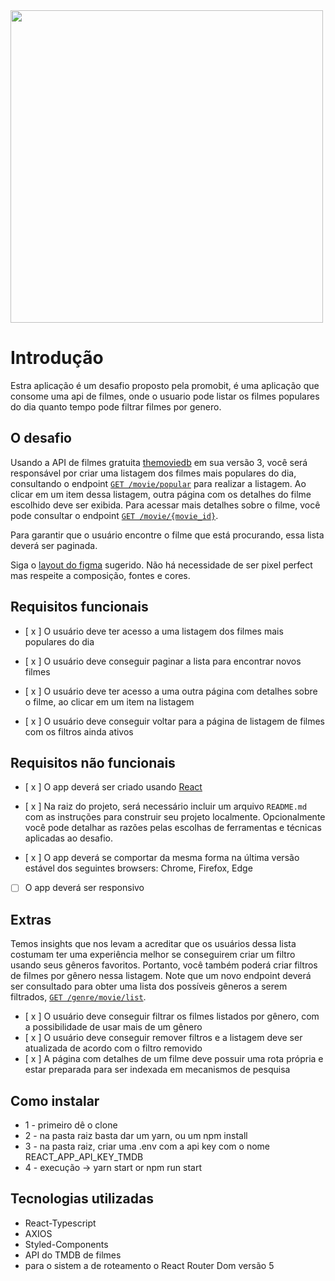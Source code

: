 <img src="https://i.imgur.com/6q2AiRg.png" width="500">

# Introdução

Estra aplicação é um desafio proposto pela promobit, é uma aplicação que consome uma api de filmes, onde o usuario pode listar os filmes populares do dia quanto tempo pode filtrar filmes por genero.

## O desafio

Usando a API de filmes gratuita [themoviedb](https://developers.themoviedb.org/3/getting-started/introduction) em sua versão 3, você será responsável por criar uma listagem dos filmes mais populares do dia, consultando o endpoint [`GET /movie/popular`](https://developers.themoviedb.org/3/movies/get-popular-movies) para realizar a listagem. Ao clicar em um item dessa listagem, outra página com os detalhes do filme escolhido deve ser exibida. Para acessar mais detalhes sobre o filme, você pode consultar o endpoint [`GET /movie/{movie_id}`](https://developers.themoviedb.org/3/movies/get-movie-details).

Para garantir que o usuário encontre o filme que está procurando, essa lista deverá ser paginada.

Siga o [layout do figma](https://www.figma.com/file/rM7WPqhLY9ObnGzSCeWLxB/Teste-Front-End) sugerido. Não há necessidade de ser pixel perfect mas respeite a composição, fontes e cores.

## Requisitos funcionais

- [ x ] O usuário deve ter acesso a uma listagem dos filmes mais populares do dia

- [ x ] O usuário deve conseguir paginar a lista para encontrar novos filmes

- [ x ] O usuário deve ter acesso a uma outra página com detalhes sobre o filme, ao clicar em um item na listagem

- [ x ] O usuário deve conseguir voltar para a página de listagem de filmes com os filtros ainda ativos

## Requisitos não funcionais

- [ x ] O app deverá ser criado usando [React](https://reactjs.org/)

- [ x ] Na raiz do projeto, será necessário incluir um arquivo `README.md` com as instruções para construir seu projeto localmente. Opcionalmente você pode detalhar as razões pelas escolhas de ferramentas e técnicas aplicadas ao desafio.

- [ x ] O app deverá se comportar da mesma forma na última versão estável dos seguintes browsers: Chrome, Firefox, Edge

- [ ] O app deverá ser responsivo

## Extras

Temos insights que nos levam a acreditar que os usuários dessa lista costumam ter uma experiência melhor se conseguirem criar um filtro usando seus gêneros favoritos. Portanto, você também poderá criar filtros de filmes por gênero nessa listagem. Note que um novo endpoint deverá ser consultado para obter uma lista dos possíveis gêneros a serem filtrados, [`GET /genre/movie/list`](https://developers.themoviedb.org/3/genres/get-movie-list).

- [ x ] O usuário deve conseguir filtrar os filmes listados por gênero, com a possibilidade de usar mais de um gênero
- [ x ] O usuário deve conseguir remover filtros e a listagem deve ser atualizada de acordo com o filtro removido
- [ x ] A página com detalhes de um filme deve possuir uma rota própria e estar preparada para ser indexada em mecanismos de pesquisa

## Como instalar

- 1 - primeiro dê o clone
- 2 - na pasta raiz basta dar um yarn, ou um npm install
- 3 - na pasta raiz, criar uma .env com a api key com o nome REACT_APP_API_KEY_TMDB
- 4 - execução -> yarn start or npm run start


## Tecnologias utilizadas

- React-Typescript
- AXIOS
- Styled-Components
- API do TMDB de filmes
- para o sistem a de roteamento o React Router Dom versão 5
